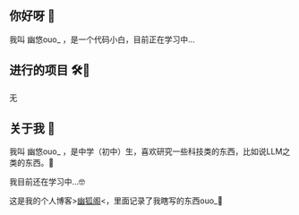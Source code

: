 ## 你好呀 👋
我叫 幽悠ouo_ ，是一个代码小白，目前正在学习中...

## 进行的项目 🛠️🧐

无

## 关于我 🤗
我叫 幽悠ouo_ ，是中学（初中）生，喜欢研究一些科技类的东西，比如说LLM之类的东西。🤖

我目前还在学习中...🤓

这是我的个人博客>[幽狐阁](https://youhuge.site)<，里面记录了我瞎写的东西ouo_🤗
<!--
**yoyo-ouo/yoyo-ouo** 是一个 ✨ 特别 ✨ 的仓库，因为它的 `README.md` 文件（就是这个文件）会显示在你的 GitHub 个人主页上。

以下是一些可以帮你入门的建议：

- 🔭 我目前正在从事...
- 🌱 我目前正在学习...
- 👯 我希望合作...
- 🤔 我需要帮助...
- 💬 可以问我关于...
- 📫 联系我方式：...
- 😄 人称代词：...
- ⚡ 有趣小知识：...
-->

